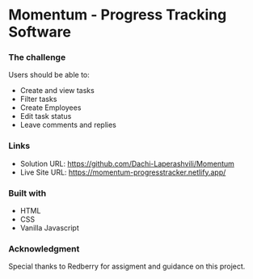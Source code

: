 # Momentum - Progress Tracking Software

### The challenge

Users should be able to:

- Create and view tasks
- Filter tasks 
- Create Employees
- Edit task status
- Leave comments and replies

### Links

- Solution URL: https://github.com/Dachi-Laperashvili/Momentum
- Live Site URL: https://momentum-progresstracker.netlify.app/

### Built with

- HTML
- CSS
- Vanilla Javascript


### Acknowledgment

Special thanks to Redberry for assigment and guidance on this project.
